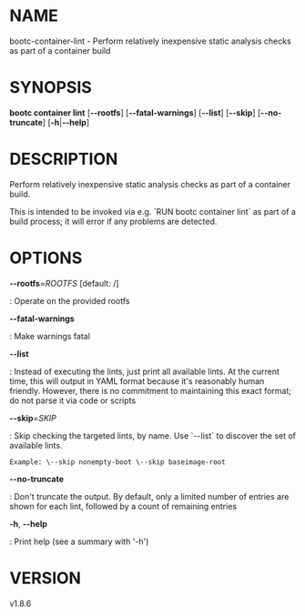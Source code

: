 # NAME

bootc-container-lint - Perform relatively inexpensive static analysis
checks as part of a container build

# SYNOPSIS

**bootc container lint** \[**\--rootfs**\] \[**\--fatal-warnings**\]
\[**\--list**\] \[**\--skip**\] \[**\--no-truncate**\]
\[**-h**\|**\--help**\]

# DESCRIPTION

Perform relatively inexpensive static analysis checks as part of a
container build.

This is intended to be invoked via e.g. \`RUN bootc container lint\` as
part of a build process; it will error if any problems are detected.

# OPTIONS

**\--rootfs**=*ROOTFS* \[default: /\]

:   Operate on the provided rootfs

**\--fatal-warnings**

:   Make warnings fatal

**\--list**

:   Instead of executing the lints, just print all available lints. At
    the current time, this will output in YAML format because it\'s
    reasonably human friendly. However, there is no commitment to
    maintaining this exact format; do not parse it via code or scripts

**\--skip**=*SKIP*

:   Skip checking the targeted lints, by name. Use \`\--list\` to
    discover the set of available lints.

    Example: \--skip nonempty-boot \--skip baseimage-root

**\--no-truncate**

:   Don\'t truncate the output. By default, only a limited number of
    entries are shown for each lint, followed by a count of remaining
    entries

**-h**, **\--help**

:   Print help (see a summary with \'-h\')

# VERSION

v1.8.6
